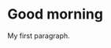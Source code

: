 <html>
  <body> 
    <h1> Good morning </h1> 
    <p> My first paragraph. </ p> 
  </body> 
</html> 
